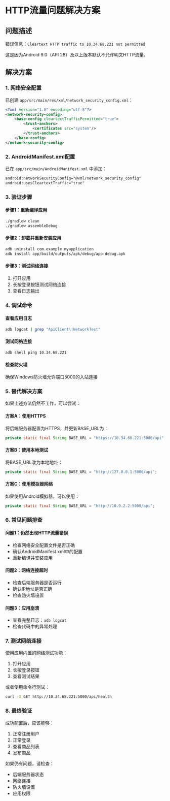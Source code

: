 # HTTP流量问题解决方案

## 问题描述
错误信息：`Cleartext HTTP traffic to 10.34.68.221 not permitted`

这是因为Android 9.0（API 28）及以上版本默认不允许明文HTTP流量。

## 解决方案

### 1. 网络安全配置
已创建 `app/src/main/res/xml/network_security_config.xml`：
```xml
<?xml version="1.0" encoding="utf-8"?>
<network-security-config>
    <base-config cleartextTrafficPermitted="true">
        <trust-anchors>
            <certificates src="system"/>
        </trust-anchors>
    </base-config>
</network-security-config>
```

### 2. AndroidManifest.xml配置
已在 `app/src/main/AndroidManifest.xml` 中添加：
```xml
android:networkSecurityConfig="@xml/network_security_config"
android:usesCleartextTraffic="true"
```

### 3. 验证步骤

#### 步骤1：重新编译应用
```bash
./gradlew clean
./gradlew assembleDebug
```

#### 步骤2：卸载并重新安装应用
```bash
adb uninstall com.example.myapplication
adb install app/build/outputs/apk/debug/app-debug.apk
```

#### 步骤3：测试网络连接
1. 打开应用
2. 长按登录按钮测试网络连接
3. 查看日志输出

### 4. 调试命令

#### 查看应用日志
```bash
adb logcat | grep "ApiClient\|NetworkTest"
```

#### 测试网络连接
```bash
adb shell ping 10.34.68.221
```

#### 检查防火墙
确保Windows防火墙允许端口5000的入站连接

### 5. 替代解决方案

如果上述方法仍然不工作，可以尝试：

#### 方案A：使用HTTPS
将后端服务器配置为HTTPS，并更新BASE_URL为：
```java
private static final String BASE_URL = "https://10.34.68.221:5000/api";
```

#### 方案B：使用本地测试
将BASE_URL改为本地地址：
```java
private static final String BASE_URL = "http://127.0.0.1:5000/api";
```

#### 方案C：使用模拟器网络
如果使用Android模拟器，可以使用：
```java
private static final String BASE_URL = "http://10.0.2.2:5000/api";
```

### 6. 常见问题排查

#### 问题1：仍然出现HTTP流量错误
- 检查网络安全配置文件是否正确
- 确认AndroidManifest.xml中的配置
- 重新编译并安装应用

#### 问题2：网络连接超时
- 检查后端服务器是否运行
- 确认IP地址是否正确
- 检查防火墙设置

#### 问题3：应用崩溃
- 查看完整日志：`adb logcat`
- 检查代码中的异常处理

### 7. 测试网络连接

使用应用内置的网络测试功能：
1. 打开应用
2. 长按登录按钮
3. 查看测试结果

或者使用命令行测试：
```bash
curl -X GET http://10.34.68.221:5000/api/health
```

### 8. 最终验证

成功配置后，应该能够：
1. 正常注册用户
2. 正常登录
3. 查看商品列表
4. 发布商品

如果仍有问题，请检查：
- 后端服务器状态
- 网络连接
- 防火墙设置
- 应用权限 